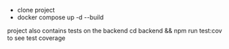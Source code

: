 - clone project
- docker compose up -d --build

project also contains tests on the backend
cd backend && npm run test:cov to see test coverage
